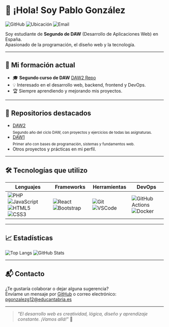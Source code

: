 # 👋 ¡Hola! Soy Pablo González

![GitHub](https://img.shields.io/badge/GitHub-Pablogg25-black?logo=github) ![Ubicación](https://img.shields.io/badge/España-🇪🇸-red) ![Email](https://img.shields.io/badge/Email-pgonzalezg12@educantabria.es-blue)

Soy estudiante de **Segundo de DAW** (Desarrollo de Aplicaciones Web) en España.  
Apasionado de la programación, el diseño web y la tecnología.

---

## 🚀 Mi formación actual

- 🎓 **Segundo curso de DAW** [DAW2 Repo](https://github.com/Pablogg25/DAW2)
- 💡 Interesado en el desarrollo web, backend, frontend y DevOps.
- 🏆 Siempre aprendiendo y mejorando mis proyectos.

---

## 📌 Repositorios destacados

- [DAW2](https://github.com/Pablogg25/DAW2)  
  <sub>Segundo año del ciclo DAW, con proyectos y ejercicios de todas las asignaturas.</sub>
- [DAW1](https://github.com/Pablogg25/DAW1)  
  <sub>Primer año con bases de programación, sistemas y fundamentos web.</sub>
- Otros proyectos y prácticas en mi perfil.

---

## 🛠️ Tecnologías que utilizo

| Lenguajes | Frameworks | Herramientas | DevOps |
|---|---|---|---|
| ![PHP](https://img.shields.io/badge/PHP-777BB4?logo=php&logoColor=white) ![JavaScript](https://img.shields.io/badge/JavaScript-F7DF1E?logo=javascript&logoColor=black) ![HTML5](https://img.shields.io/badge/HTML5-E34F26?logo=html5&logoColor=white) ![CSS3](https://img.shields.io/badge/CSS3-1572B6?logo=css3&logoColor=white) | ![React](https://img.shields.io/badge/React-61DAFB?logo=react&logoColor=black) ![Bootstrap](https://img.shields.io/badge/Bootstrap-7952B3?logo=bootstrap&logoColor=white) | ![Git](https://img.shields.io/badge/Git-F05032?logo=git&logoColor=white) ![VSCode](https://img.shields.io/badge/VSCode-007ACC?logo=visual-studio-code&logoColor=white) | ![GitHub Actions](https://img.shields.io/badge/GitHub_Actions-2088FF?logo=github-actions&logoColor=white) ![Docker](https://img.shields.io/badge/Docker-2496ED?logo=docker&logoColor=white) |

---

## 📈 Estadísticas

![Top Langs](https://github-readme-stats.vercel.app/api/top-langs/?username=Pablogg25&layout=compact&hide=Jupyter%20Notebook)
![GitHub Stats](https://github-readme-stats.vercel.app/api?username=Pablogg25&show_icons=true&theme=radical)

---

## 📬 Contacto

¿Te gustaría colaborar o dejar alguna sugerencia?  
Envíame un mensaje por [GitHub](https://github.com/Pablogg25) o correo electrónico: pgonzalezg12@educantabria.es

---

> _"El desarrollo web es creatividad, lógica, diseño y aprendizaje constante. ¡Vamos allá!"_ 🚀
